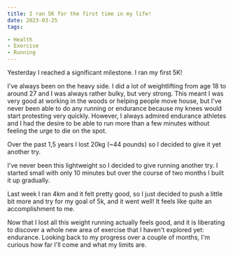 ```yaml
---
title: I ran 5K for the first time in my life!
date: 2023-03-25
tags:

- Health
- Exercise
- Running
---
```


Yesterday I reached a significant milestone. I ran my first 5K! 

I've always been on the heavy side. I did a lot of weightlifting from age 18 to around 27 and I was always rather bulky, but very strong. This meant I was very good at working in the woods or helping people move house, but I've never been able to do any running or endurance because my knees would start protesting very quickly. However, I always admired endurance athletes and I had the desire to be able to run more than a few minutes without feeling the urge to die on the spot.

Over the past 1,5 years I lost 20kg (~44 pounds) so I decided to give it yet another try.

I've never been this lightweight so I decided to give running another try. I started small with only 10 minutes but over the course of two months I built it up gradually.

Last week I ran 4km and it felt pretty good, so I just decided to push a little bit more and try for my goal of 5k, and it went well! It feels like quite an accomplishment to me.

Now that I lost all this weight running actually feels good, and it is liberating to discover a whole new area of exercise that I haven't explored yet: endurance. Looking back to my progress over a couple of months, I'm curious how far I'll come and what my limits are.
